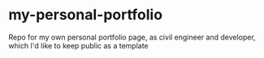 # my-personal-portfolio
Repo for my own personal portfolio page, as civil engineer and developer, which I'd like to keep public as a template